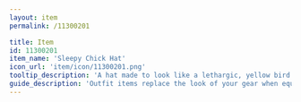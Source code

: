 ```yaml
---
layout: item
permalink: /11300201

title: Item
id: 11300201
item_name: 'Sleepy Chick Hat'
icon_url: 'item/icon/11300201.png'
tooltip_description: 'A hat made to look like a lethargic, yellow bird.'
guide_description: 'Outfit items replace the look of your gear when equipped.'
---
```

